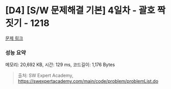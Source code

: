 # [D4] [S/W 문제해결 기본] 4일차 - 괄호 짝짓기 - 1218 

[문제 링크](https://swexpertacademy.com/main/code/problem/problemDetail.do?contestProbId=AV14eWb6AAkCFAYD) 

### 성능 요약

메모리: 20,692 KB, 시간: 129 ms, 코드길이: 1,176 Bytes



> 출처: SW Expert Academy, https://swexpertacademy.com/main/code/problem/problemList.do